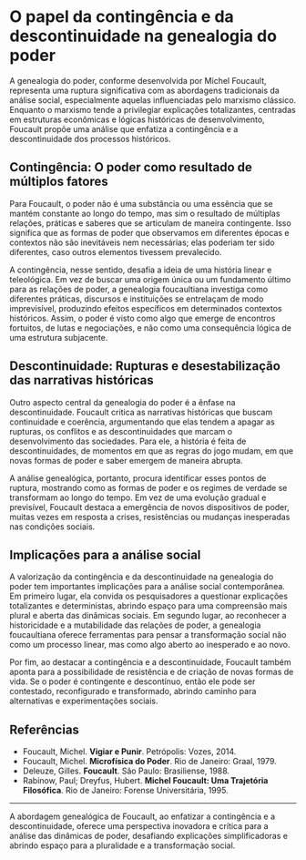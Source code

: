 # O papel da contingência e da descontinuidade na genealogia do poder

A genealogia do poder, conforme desenvolvida por Michel Foucault, representa uma ruptura significativa com as abordagens tradicionais da análise social, especialmente aquelas influenciadas pelo marxismo clássico. Enquanto o marxismo tende a privilegiar explicações totalizantes, centradas em estruturas econômicas e lógicas históricas de desenvolvimento, Foucault propõe uma análise que enfatiza a contingência e a descontinuidade dos processos históricos.

## Contingência: O poder como resultado de múltiplos fatores

Para Foucault, o poder não é uma substância ou uma essência que se mantém constante ao longo do tempo, mas sim o resultado de múltiplas relações, práticas e saberes que se articulam de maneira contingente. Isso significa que as formas de poder que observamos em diferentes épocas e contextos não são inevitáveis nem necessárias; elas poderiam ter sido diferentes, caso outros elementos tivessem prevalecido.

A contingência, nesse sentido, desafia a ideia de uma história linear e teleológica. Em vez de buscar uma origem única ou um fundamento último para as relações de poder, a genealogia foucaultiana investiga como diferentes práticas, discursos e instituições se entrelaçam de modo imprevisível, produzindo efeitos específicos em determinados contextos históricos. Assim, o poder é visto como algo que emerge de encontros fortuitos, de lutas e negociações, e não como uma consequência lógica de uma estrutura subjacente.

## Descontinuidade: Rupturas e desestabilização das narrativas históricas

Outro aspecto central da genealogia do poder é a ênfase na descontinuidade. Foucault critica as narrativas históricas que buscam continuidade e coerência, argumentando que elas tendem a apagar as rupturas, os conflitos e as descontinuidades que marcam o desenvolvimento das sociedades. Para ele, a história é feita de descontinuidades, de momentos em que as regras do jogo mudam, em que novas formas de poder e saber emergem de maneira abrupta.

A análise genealógica, portanto, procura identificar esses pontos de ruptura, mostrando como as formas de poder e os regimes de verdade se transformam ao longo do tempo. Em vez de uma evolução gradual e previsível, Foucault destaca a emergência de novos dispositivos de poder, muitas vezes em resposta a crises, resistências ou mudanças inesperadas nas condições sociais.

## Implicações para a análise social

A valorização da contingência e da descontinuidade na genealogia do poder tem importantes implicações para a análise social contemporânea. Em primeiro lugar, ela convida os pesquisadores a questionar explicações totalizantes e deterministas, abrindo espaço para uma compreensão mais plural e aberta das dinâmicas sociais. Em segundo lugar, ao reconhecer a historicidade e a mutabilidade das relações de poder, a genealogia foucaultiana oferece ferramentas para pensar a transformação social não como um processo linear, mas como algo aberto ao inesperado e ao novo.

Por fim, ao destacar a contingência e a descontinuidade, Foucault também aponta para a possibilidade de resistência e de criação de novas formas de vida. Se o poder é contingente e descontínuo, então ele pode ser contestado, reconfigurado e transformado, abrindo caminho para alternativas e experimentações sociais.

## Referências

- Foucault, Michel. **Vigiar e Punir**. Petrópolis: Vozes, 2014.
- Foucault, Michel. **Microfísica do Poder**. Rio de Janeiro: Graal, 1979.
- Deleuze, Gilles. **Foucault**. São Paulo: Brasiliense, 1988.
- Rabinow, Paul; Dreyfus, Hubert. **Michel Foucault: Uma Trajetória Filosófica**. Rio de Janeiro: Forense Universitária, 1995.

---

A abordagem genealógica de Foucault, ao enfatizar a contingência e a descontinuidade, oferece uma perspectiva inovadora e crítica para a análise das dinâmicas de poder, desafiando explicações simplificadoras e abrindo espaço para a pluralidade e a transformação social.